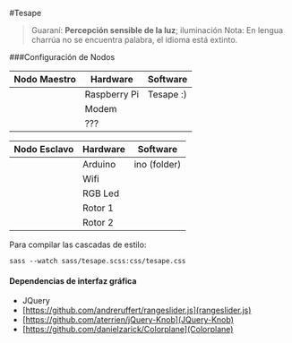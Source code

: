 #Tesape

> Guaraní: **Percepción sensible de la luz**; iluminación
> Nota: En lengua charrúa no se encuentra palabra, el idioma está extinto.

###Configuración de Nodos

| Nodo Maestro  | **Hardware**  | **Software**  |
|---------------|---------------|---------------|
|               | Raspberry Pi  | Tesape :)     |
|               | Modem         |               |
|               | ???           |               |


| Nodo Esclavo  | **Hardware**  | **Software**  |
|---------------|---------------|---------------|
|               | Arduino       | ino (folder)  |
|               | Wifi          |               |
|               | RGB Led       |               |
|               | Rotor 1       |               |
|               | Rotor 2       |               |


Para compilar las cascadas de estilo:

```
sass --watch sass/tesape.scss:css/tesape.css
```


#### Dependencias de interfaz gráfica
* JQuery
* [https://github.com/andreruffert/rangeslider.js](rangeslider.js) 
* [https://github.com/aterrien/jQuery-Knob](JQuery-Knob)
* [https://github.com/danielzarick/Colorplane](Colorplane)
